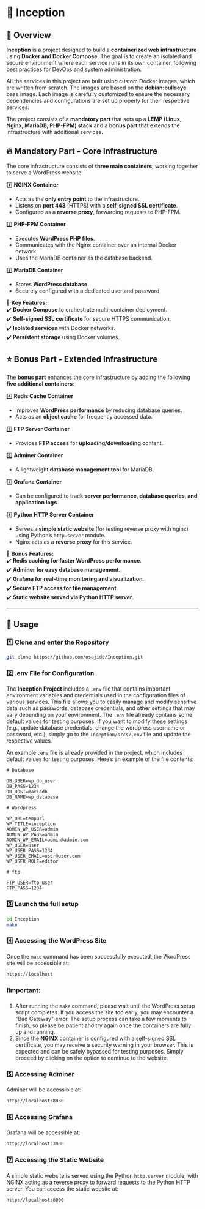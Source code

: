 # 🐳 Inception

## 📌 Overview
**Inception** is a project designed to build a **containerized web infrastructure** using **Docker and Docker Compose**. The goal is to create an isolated and secure environment where each service runs in its own container, following best practices for DevOps and system administration.

All the services in this project are built using custom Docker images, which are written from scratch. The images are based on the **debian:bullseye** base image. Each image is carefully customized to ensure the necessary dependencies and configurations are set up properly for their respective services.

The project consists of a **mandatory part** that sets up a **LEMP (Linux, Nginx, MariaDB, PHP-FPM) stack** and a **bonus part** that extends the infrastructure with additional services.

## 🔥 Mandatory Part - Core Infrastructure
The core infrastructure consists of **three main containers**, working together to serve a WordPress website:  

1️⃣ **NGINX Container**  
   - Acts as the **only entry point** to the infrastructure.  
   - Listens on **port 443** (HTTPS) with a **self-signed SSL certificate**.  
   - Configured as a **reverse proxy**, forwarding requests to PHP-FPM.  

2️⃣ **PHP-FPM Container**  
   - Executes **WordPress PHP files**.  
   - Communicates with the Nginx container over an internal Docker network.  
   - Uses the MariaDB container as the database backend.  

3️⃣ **MariaDB Container**  
   - Stores **WordPress database**.  
   - Securely configured with a dedicated user and password.  

🚀 **Key Features:**  
✔️ **Docker Compose** to orchestrate multi-container deployment.  
✔️ **Self-signed SSL certificate** for secure HTTPS communication.  
✔️ **Isolated services** with Docker networks.  
✔️ **Persistent storage** using Docker volumes.  

## ⭐ Bonus Part - Extended Infrastructure  
The **bonus part** enhances the core infrastructure by adding the following **five additional containers**:  

4️⃣ **Redis Cache Container**  
   - Improves **WordPress performance** by reducing database queries.  
   - Acts as an **object cache** for frequently accessed data.  

5️⃣ **FTP Server Container**  
   - Provides **FTP access** for **uploading/downloading** content.  

6️⃣ **Adminer Container**  
   - A lightweight **database management tool** for MariaDB.  

7️⃣ **Grafana Container**  
   - Can be configured to track **server performance, database queries, and application logs**.  

8️⃣ **Python HTTP Server Container**  
   - Serves a **simple static website** (for testing reverse proxy with nginx) using Python’s `http.server` module.  
   - Nginx acts as a **reverse proxy** for this service.  

🚀 **Bonus Features:**  
✔️ **Redis caching for faster WordPress performance**.  
✔️ **Adminer for easy database management**.  
✔️ **Grafana for real-time monitoring and visualization**.  
✔️ **Secure FTP access for file management**.  
✔️ **Static website served via Python HTTP server**.


---

## 🚀 Usage  

### 1️⃣ Clone and enter the Repository
```bash
git clone https://github.com/osajide/Inception.git
```
### 2️⃣ .env File for Configuration

The **Inception Project** includes a `.env` file that contains important environment variables and credentials used in the configuration files of various services. This file allows you to easily manage and modify sensitive data such as passwords, database credentials, and other settings that may vary depending on your environment.
The `.env` file already contains some default values for testing purposes. If you want to modify these settings (e.g., update database credentials, change the wordpress username or password, etc.), simply go to the `Inception/srcs/.env` file and update the respective values.

An example `.env` file is already provided in the project, which includes default values for testing purposes. Here’s an example of the file contents:

   ```env
# Database

DB_USER=wp_db_user
DB_PASS=1234
DB_HOST=mariadb
DB_NAME=wp_database

# Wordpress

WP_URL=tempurl
WP_TITLE=inception
ADMIN_WP_USER=admin
ADMIN_WP_PASS=admin
ADMIN_WP_EMAIL=admin@admin.com
WP_USER=user
WP_USER_PASS=1234
WP_USER_EMAIL=user@user.com
WP_USER_ROLE=editor

# ftp

FTP_USER=ftp_user
FTP_PASS=1234
```
### 3️⃣ Launch the full setup
```bash
cd Inception
make
```
### 4️⃣ Accessing the WordPress Site
Once the `make` command has been successfully executed, the WordPress site will be accessible at:
```bash
https://localhost
```
### ❗Important:
1. After running the `make` command, please wait until the WordPress setup script completes. If you access the site too early, you may encounter a "Bad Gateway" error. The setup process can take a few moments to finish, so please be patient and try again once the containers are fully up and running.
2. Since the **NGINX** container is configured with a self-signed SSL certificate, you may receive a security warning in your browser. This is expected and can be safely bypassed for testing purposes. Simply proceed by clicking on the option to continue to the website.
### 5️⃣ Accessing Adminer
Adminer will be accessible at:
```bash
http://localhost:8080
```
### 6️⃣ Accessing Grafana
Grafana will be accessible at:
```bash
http://localhost:3000
```
### 7️⃣ Accessing the Static Website
A simple static website is served using the Python `http.server` module, with NGINX acting as a reverse proxy to forward requests to the Python HTTP server.
You can access the static website at:
```bash
http://localhost:8000
